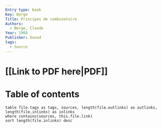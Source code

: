 ```yaml
---
Entry type: book
Key: Berge
Title: Principes de combinatoire
Authors:
  - Berge, Claude
Year: 1968
Publisher: Dunod
tags:
  - Source
---
```


# [[Link to PDF here|PDF]]

# Table of contents


```dataview 
table file.tags as tags, sources, length(file.outlinks) as outlinks, length(file.inlinks) as inlinks
where contains(sources, this.file.link)
sort length(file.inlinks) desc
```
